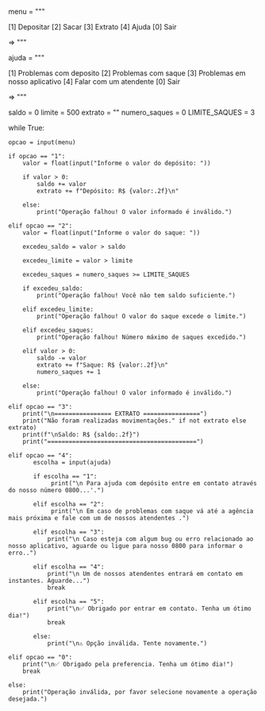 menu = """

[1] Depositar
[2] Sacar
[3] Extrato
[4] Ajuda
[0] Sair

=> """

ajuda = """

[1] Problemas com deposito
[2] Problemas com saque
[3] Problemas em nosso aplicativo
[4] Falar com um atendente
[0] Sair

=> """


saldo = 0
limite = 500
extrato = ""
numero_saques = 0
LIMITE_SAQUES = 3

while True:

    opcao = input(menu)

    if opcao == "1":
        valor = float(input("Informe o valor do depósito: "))

        if valor > 0:
            saldo += valor
            extrato += f"Depósito: R$ {valor:.2f}\n"

        else:
            print("Operação falhou! O valor informado é inválido.")

    elif opcao == "2":
        valor = float(input("Informe o valor do saque: "))

        excedeu_saldo = valor > saldo

        excedeu_limite = valor > limite

        excedeu_saques = numero_saques >= LIMITE_SAQUES

        if excedeu_saldo:
            print("Operação falhou! Você não tem saldo suficiente.")

        elif excedeu_limite:
            print("Operação falhou! O valor do saque excede o limite.")

        elif excedeu_saques:
            print("Operação falhou! Número máximo de saques excedido.")

        elif valor > 0:
            saldo -= valor
            extrato += f"Saque: R$ {valor:.2f}\n"
            numero_saques += 1

        else:
            print("Operação falhou! O valor informado é inválido.")

    elif opcao == "3":
        print("\n================ EXTRATO ================")
        print("Não foram realizadas movimentações." if not extrato else extrato)
        print(f"\nSaldo: R$ {saldo:.2f}")
        print("==========================================")

    elif opcao == "4":
           escolha = input(ajuda)
           
           if escolha == "1":
                print("\n Para ajuda com depósito entre em contato através do nosso número 0800...'.")
           
           elif escolha == "2":
                print("\n Em caso de problemas com saque vá até a agência mais próxima e fale com um de nossos atendentes .")

           elif escolha == "3":
               print("\n Caso esteja com algum bug ou erro relacionado ao nosso aplicativo, aguarde ou ligue para nosso 0800 para informar o erro..")

           elif escolha == "4":
               print("\n Um de nossos atendentes entrará em contato em instantes. Aguarde...")
               break
           
           elif escolha == "5":
               print("\n✅ Obrigado por entrar em contato. Tenha um ótimo dia!")
               break
           
           else:
               print("\n⚠️ Opção inválida. Tente novamente.")
     
    elif opcao == "0":
        print("\n✅ Obrigado pela preferencia. Tenha um ótimo dia!")
        break

    else:
        print("Operação inválida, por favor selecione novamente a operação desejada.")
